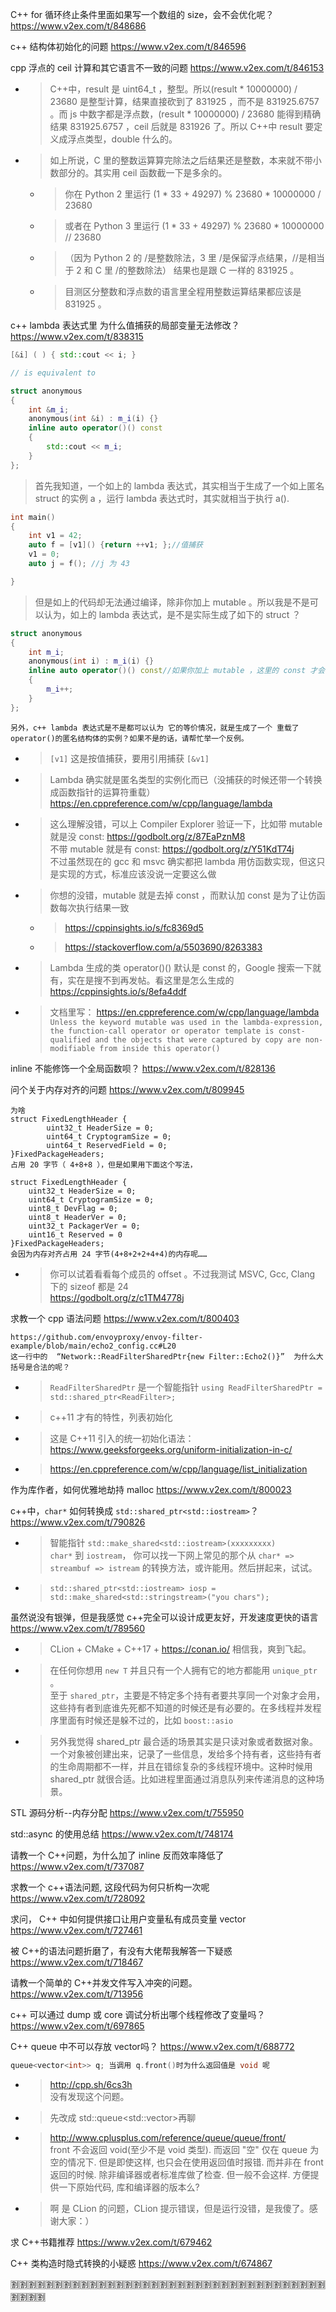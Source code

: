 
C++ for 循环终止条件里面如果写一个数组的 size，会不会优化呢？ https://www.v2ex.com/t/848686

c++ 结构体初始化的问题 https://www.v2ex.com/t/846596

cpp 浮点的 ceil 计算和其它语言不一致的问题 https://www.v2ex.com/t/846153
- > C++中，result 是 uint64_t ，整型。所以(result * 10000000) / 23680 是整型计算，结果直接砍到了 831925 ，而不是 831925.6757 。而 js 中数字都是浮点数，(result * 10000000) / 23680 能得到精确结果 831925.6757 ，ceil 后就是 831926 了。所以 C++中 result 要定义成浮点类型，double 什么的。
- > 如上所说，C 里的整数运算算完除法之后结果还是整数，本来就不带小数部分的。其实用 ceil 函数截一下是多余的。
  * > 你在 Python 2 里运行 (1 * 33 + 49297) % 23680 * 10000000 / 23680
  * > 或者在 Python 3 里运行 (1 * 33 + 49297) % 23680 * 10000000 // 23680
  * > （因为 Python 2 的 /是整数除法，3 里 /是保留浮点结果，//是相当于 2 和 C 里 /的整数除法） 结果也是跟 C 一样的 831925 。
  * > 目测区分整数和浮点数的语言里全程用整数运算结果都应该是 831925 。

c++ lambda 表达式里 为什么值捕获的局部变量无法修改？ https://www.v2ex.com/t/838315
```cpp
[&i] ( ) { std::cout << i; }

// is equivalent to

struct anonymous
{
    int &m_i;
    anonymous(int &i) : m_i(i) {}
    inline auto operator()() const
    {
        std::cout << m_i;
    }
};
```
> 首先我知道，一个如上的 lambda 表达式，其实相当于生成了一个如上匿名 struct 的实例 a ，运行 lambda 表达式时，其实就相当于执行 a().
```cpp
int main()
{
    int v1 = 42;
    auto f = [v1]() {return ++v1; };//值捕获
    v1 = 0;
    auto j = f(); //j 为 43

}
```
> 但是如上的代码却无法通过编译，除非你加上 mutable 。所以我是不是可以认为，如上的 lambda 表达式，是不是实际生成了如下的 struct ？
```cpp
struct anonymous
{
    int m_i;
    anonymous(int i) : m_i(i) {}
    inline auto operator()() const//如果你加上 mutable ，这里的 const 才会去掉
    {
        m_i++;
    }
};
```
```console
另外，c++ lambda 表达式是不是都可以认为 它的等价情况，就是生成了一个 重载了 operator()的匿名结构体的实例？如果不是的话，请帮忙举一个反例。
```
- > `[v1]` 这是按值捕获，要用引用捕获 `[&v1]`
- > Lambda 确实就是匿名类型的实例化而已（没捕获的时候还带一个转换成函数指针的运算符重载） https://en.cppreference.com/w/cpp/language/lambda
- > 这么理解没错，可以上 Compiler Explorer 验证一下，比如带 mutable 就是没 const: https://godbolt.org/z/87EaPznM8 <br> 不带 mutable 就是有 const: https://godbolt.org/z/Y51KdT74j <br> 不过虽然现在的 gcc 和 msvc 确实都把 lambda 用仿函数实现，但这只是实现的方式，标准应该没说一定要这么做
- > 你想的没错，mutable 就是去掉 const ，而默认加 const 是为了让仿函数每次执行结果一致
  * > https://cppinsights.io/s/fc8369d5
  * > https://stackoverflow.com/a/5503690/8263383
- > Lambda 生成的类 operator()() 默认是 const 的，Google 搜索一下就有，实在是搜不到再发帖。看这里是怎么生成的 https://cppinsights.io/s/8efa4ddf
- > 文档里写： https://en.cppreference.com/w/cpp/language/lambda `Unless the keyword mutable was used in the lambda-expression, the function-call operator or operator template is const-qualified and the objects that were captured by copy are non-modifiable from inside this operator()`

inline 不能修饰一个全局函数呗？ https://www.v2ex.com/t/828136

问个关于内存对齐的问题 https://www.v2ex.com/t/809945
```console
为啥
struct FixedLengthHeader {
        uint32_t HeaderSize = 0;
        uint64_t CryptogramSize = 0;
        uint64_t ReservedField = 0;
}FixedPackageHeaders;
占用 20 字节（ 4+8+8 ），但是如果用下面这个写法，

struct FixedLengthHeader {
    uint32_t HeaderSize = 0;
    uint64_t CryptogramSize = 0;
    uint8_t DevFlag = 0;
    uint8_t HeaderVer = 0;
    uint32_t PackagerVer = 0;
    uint16_t Reserved = 0
}FixedPackageHeaders;
会因为内存对齐占用 24 字节(4+8+2+2+4+4)的内存呢……
```
- > 你可以试着看看每个成员的 offset 。不过我测试 MSVC, Gcc, Clang 下的 sizeof 都是 24 <br> https://godbolt.org/z/c1TM4778j

求教一个 cpp 语法问题 https://www.v2ex.com/t/800403
```console
https://github.com/envoyproxy/envoy-filter-example/blob/main/echo2_config.cc#L20 
这一行中的  “Network::ReadFilterSharedPtr{new Filter::Echo2()}”  为什么大括号是合法的呢？
```
- > `ReadFilterSharedPtr` 是一个智能指针 `using ReadFilterSharedPtr = std::shared_ptr<ReadFilter>;`
- > c++11 才有的特性，列表初始化
- > 这是 C++11 引入的统一初始化语法： https://www.geeksforgeeks.org/uniform-initialization-in-c/
- > https://en.cppreference.com/w/cpp/language/list_initialization

作为库作者，如何优雅地劫持 malloc https://www.v2ex.com/t/800023

c++中，`char*` 如何转换成 `std::shared_ptr<std::iostream>`？ https://www.v2ex.com/t/790826
- > 智能指针 `std::make_shared<std::iostream>(xxxxxxxxx)` <br> `char*` 到 `iostream`， 你可以找一下网上常见的那个从 `char* => streambuf => istream` 的转换方法，或许能用。然后拼起来，试试。
- > `std::shared_ptr<std::iostream> iosp = std::make_shared<std::stringstream>("you chars");`

虽然说没有银弹，但是我感觉 c++完全可以设计成更友好，开发速度更快的语言 https://www.v2ex.com/t/789560
- > CLion + CMake + C++17 + https://conan.io/  相信我，爽到飞起。
- > 在任何你想用 `new T` 并且只有一个人拥有它的地方都能用 `unique_ptr` 。 <br> 至于 `shared_ptr`，主要是不特定多个持有者要共享同一个对象才会用，这些持有者到底谁先死都不知道的时候还是有必要的。在多线程并发程序里面有时候还是躲不过的，比如 `boost::asio`
- > 另外我觉得 shared_ptr 最合适的场景其实是只读对象或者数据对象。一个对象被创建出来，记录了一些信息，发给多个持有者，这些持有者的生命周期都不一样，并且在错综复杂的多线程环境中。这种时候用 shared_ptr 就很合适。比如进程里面通过消息队列来传递消息的这种场景。

STL 源码分析--内存分配 https://www.v2ex.com/t/755950

std::async 的使用总结 https://www.v2ex.com/t/748174

请教一个 C++问题，为什么加了 inline 反而效率降低了 https://www.v2ex.com/t/737087

求教一个 c++语法问题, 这段代码为何只析构一次呢 https://www.v2ex.com/t/728092

求问， C++ 中如何提供接口让用户变量私有成员变量 vector https://www.v2ex.com/t/727461

被 C++的语法问题折磨了，有没有大佬帮我解答一下疑惑 https://www.v2ex.com/t/718467

请教一个简单的 C++并发文件写入冲突的问题。 https://www.v2ex.com/t/713956

c++ 可以通过 dump 或 core 调试分析出哪个线程修改了变量吗？ https://www.v2ex.com/t/697865

C++ queue 中不可以存放 vector<int>吗？ https://www.v2ex.com/t/688772
```cpp
queue<vector<int>> q; 当调用 q.front()时为什么返回值是 void 呢
```
- > http://cpp.sh/6cs3h <br> 没有发现这个问题。
- > 先改成 std::queue<std::vector<int>>再聊
- > http://www.cplusplus.com/reference/queue/queue/front/ <br> front 不会返回 void(至少不是 void 类型). 而返回 "空" 仅在 queue 为空的情况下. 但是即使这样, 也只会在使用返回值时报错. 而并非在 front 返回的时候. 除非编译器或者标准库做了检查. 但一般不会这样. 方便提供一下原始代码, 库和编译器的版本么?
- > 啊 是 CLion 的问题，CLion 提示错误，但是运行没错，是我傻了。感谢大家：）

求 C++书籍推荐 https://www.v2ex.com/t/679462

C++ 类构造时隐式转换的小疑惑 https://www.v2ex.com/t/674867

:u5272::u5272::u5272::u5272::u5272::u5272::u5272::u5272::u5272::u5272::u5272::u5272::u5272::u5272::u5272::u5272::u5272::u5272::u5272::u5272::u5272::u5272::u5272::u5272::u5272::u5272::u5272::u5272::u5272::u5272::u5272::u5272::u5272::u5272::u5272::u5272::u5272::u5272::u5272::u5272:
